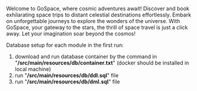 Welcome to GoSpace, where cosmic adventures await! Discover and book exhilarating space trips to distant celestial destinations effortlessly. Embark on unforgettable journeys to explore the wonders of the universe. With GoSpace, your gateway to the stars, the thrill of space travel is just a click away. Let your imagination soar beyond the cosmos!

Database setup for each module in the first run:
1. download and run database container by the command in "**<module-name>/src/main/resources/db/container.txt**" (docker should be installed in local machine) 
2. run "**<module-name>/src/main/resources/db/ddl.sql**" file 
3. run "**<module-name>/src/main/resources/db/dml.sql**" file